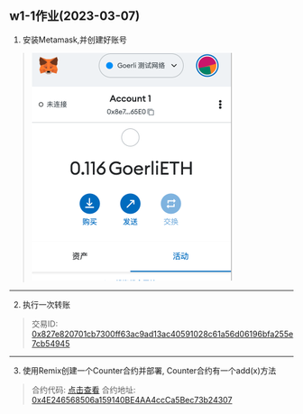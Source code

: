 ## w1-1作业(2023-03-07)
1. 安装Metamask,并创建好账号
> ![](./images/metamask.png)

---
2. 执行一次转账
> 交易ID: [0x827e820701cb7300ff63ac9ad13ac40591028c61a56d06196bfa255e7cb54945](https://goerli.etherscan.io/tx/0x827e820701cb7300ff63ac9ad13ac40591028c61a56d06196bfa255e7cb54945)

---
3. 使用Remix创建一个Counter合约并部署, Counter合约有一个add(x)方法
> 合约代码: [点击查看](./Counter.sol)
> 合约地址: [0x4E246568506a159140BE4AA4ccCa5Bec73b24307](https://goerli.etherscan.io/address/0x4E246568506a159140BE4AA4ccCa5Bec73b24307#code)